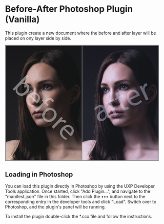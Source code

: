 # Before-After Photoshop Plugin (Vanilla)

This plugin create a new document where the before and after layer will be placed on ony layer side by side.

![alt Plugin screenshot](Readme-img/before-after.png)

## Loading in Photoshop

You can load this plugin directly in Photoshop by using the UXP Developer Tools application. Once started, click "Add Plugin...", and navigate to the "manifest.json" file in this folder. Then click the ••• button next to the corresponding entry in the developer tools and click "Load". Switch over to Photoshop, and the plugin's panel will be running.

To install the plugin double-click the *.ccx file and follow the instructions.
